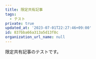 ```yaml
---
title: 限定共有記事
tags:
  - テスト
private: true
updated_at: '2023-07-01T22:27:46+09:00'
id: 837bba66a313a5d13f8c
organization_url_name: null
---
```

限定共有記事のテストです。
